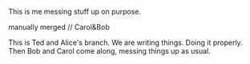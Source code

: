 This is me messing stuff up on purpose. 

manually merged // Carol&Bob

This is Ted and Alice's branch.
We are writing things.
Doing it properly.
Then Bob and Carol come along, messing things up
as usual.
